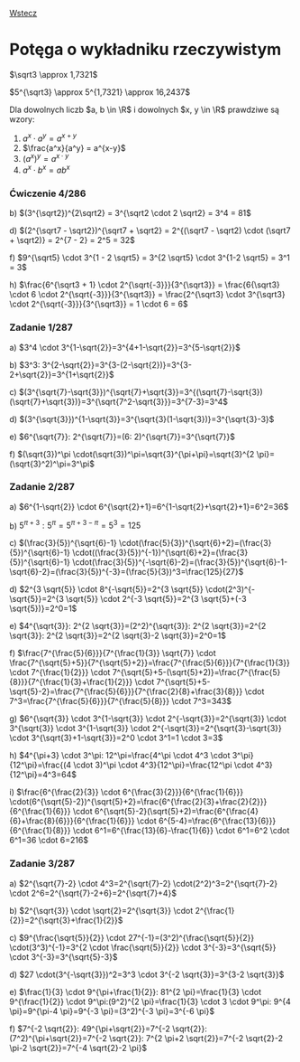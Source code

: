 [Wstecz](../matematyka.md)

# Potęga o wykładniku rzeczywistym

$`\sqrt3 \approx 1,7321`$

$`5^{\sqrt3} \approx 5^{1,7321} \approx 16,2437`$

Dla dowolnych liczb $`a, b \in \R`$ i dowolnych $`x, y \in \R`$ prawdziwe są wzory:

1. $`a^x \cdot a^y = a^{x+y}`$
2. $`\frac{a^x}{a^y} = a^{x-y}`$
3. $`(a^x)^y = a^{x \cdot y}`$
4. $`a^x \cdot b^x = ab^x`$

### Ćwiczenie 4/286

b) $`(3^{\sqrt2})^{2\sqrt2} = 3^{\sqrt2 \cdot 2 \sqrt2} = 3^4 = 81`$

d) $`(2^{\sqrt7 - \sqrt2})^{\sqrt7 + \sqrt2} = 2^{(\sqrt7 - \sqrt2) \cdot (\sqrt7 + \sqrt2)} = 2^{7 - 2} = 2^5 = 32`$

f) $`9^{\sqrt5} \cdot 3^{1 - 2 \sqrt5} = 3^{2 \sqrt5} \cdot 3^{1-2 \sqrt5} = 3^1 = 3`$

h) $`\frac{6^{\sqrt3 + 1} \cdot 2^{\sqrt{-3}}}{3^{\sqrt3}} = \frac{6{\sqrt3} \cdot 6 \cdot 2^{\sqrt{-3}}}{3^{\sqrt3}} = \frac{2^{\sqrt3} \cdot 3^{\sqrt3} \cdot 2^{\sqrt{-3}}}{3^{\sqrt3}} = 1 \cdot 6 = 6`$

### Zadanie 1/287

a) $`3^4 \cdot 3^{1-\sqrt{2}}=3^{4+1-\sqrt{2}}=3^{5-\sqrt{2}}`$

b) $`3^3: 3^{2-\sqrt{2}}=3^{3-(2-\sqrt{2})}=3^{3-2+\sqrt{2}}=3^{1+\sqrt{2}}`$

c) $`(3^{\sqrt{7}-\sqrt{3}})^{\sqrt{7}+\sqrt{3}}=3^{(\sqrt{7}-\sqrt{3})(\sqrt{7}+\sqrt{3})}=3^{\sqrt{7^2-\sqrt{3}}}=3^{7-3}=3^4`$

d) $`(3^{\sqrt{3}})^{1-\sqrt{3}}=3^{\sqrt{3}(1-\sqrt{3})}=3^{\sqrt{3}-3}`$

e) $`6^{\sqrt{7}}: 2^{\sqrt{7}}=(6: 2)^{\sqrt{7}}=3^{\sqrt{7}}`$

f) $`(\sqrt{3})^\pi \cdot(\sqrt{3})^\pi=\sqrt{3}^{\pi+\pi}=\sqrt{3}^{2 \pi}=(\sqrt{3}^2)^\pi=3^\pi`$

### Zadanie 2/287

a) $`6^{1-\sqrt{2}} \cdot 6^{\sqrt{2}+1}=6^{1-\sqrt{2}+\sqrt{2}+1}=6^2=36`$

b) $`5^{\pi+3}: 5^\pi=5^{\pi+3-\pi}=5^3=125`$

c) $`(\frac{3}{5})^{\sqrt{6}-1} \cdot(\frac{5}{3})^{\sqrt{6}+2}=(\frac{3}{5})^{\sqrt{6}-1} \cdot((\frac{3}{5})^{-1})^{\sqrt{6}+2}=(\frac{3}{5})^{\sqrt{6}-1} \cdot(\frac{3}{5})^{-\sqrt{6}-2}=(\frac{3}{5})^{\sqrt{6}-1-\sqrt{6}-2}=(\frac{3}{5})^{-3}=(\frac{5}{3})^3=\frac{125}{27}`$

d) $`2^{3 \sqrt{5}} \cdot 8^{-\sqrt{5}}=2^{3 \sqrt{5}} \cdot(2^3)^{-\sqrt{5}}=2^{3 \sqrt{5}} \cdot 2^{-3 \sqrt{5}}=2^{3 \sqrt{5}+(-3 \sqrt{5})}=2^0=1`$

e) $`4^{\sqrt{3}}: 2^{2 \sqrt{3}}=(2^2)^{\sqrt{3}}: 2^{2 \sqrt{3}}=2^{2 \sqrt{3}}: 2^{2 \sqrt{3}}=2^{2 \sqrt{3}-2 \sqrt{3}}=2^0=1`$

f) $`\frac{7^{\frac{5}{6}}}{7^{\frac{1}{3}} \sqrt{7}} \cdot \frac{7^{\sqrt{5}+5}}{7^{\sqrt{5}+2}}=\frac{7^{\frac{5}{6}}}{7^{\frac{1}{3}} \cdot 7^{\frac{1}{2}}} \cdot 7^{\sqrt{5}+5-(\sqrt{5}+2)}=\frac{7^{\frac{5}{8}}}{7^{\frac{1}{3}+\frac{1}{2}}} \cdot 7^{\sqrt{5}+5-\sqrt{5}-2}=\frac{7^{\frac{5}{6}}}{7^{\frac{2}{8}+\frac{3}{8}}} \cdot 7^3=\frac{7^{\frac{5}{6}}}{7^{\frac{5}{8}}} \cdot 7^3=343`$

g) $`6^{\sqrt{3}} \cdot 3^{1-\sqrt{3}} \cdot 2^{-\sqrt{3}}=2^{\sqrt{3}} \cdot 3^{\sqrt{3}} \cdot 3^{1-\sqrt{3}} \cdot 2^{-\sqrt{3}}=2^{\sqrt{3}-\sqrt{3}} \cdot 3^{\sqrt{3}+1-\sqrt{3}}=2^0 \cdot 3^1=1 \cdot 3=3`$

h) $`4^{\pi+3} \cdot 3^\pi: 12^\pi=\frac{4^\pi \cdot 4^3 \cdot 3^\pi}{12^\pi}=\frac{(4 \cdot 3)^\pi \cdot 4^3}{12^\pi}=\frac{12^\pi \cdot 4^3}{12^\pi}=4^3=64`$

i) $`\frac{6^{\frac{2}{3}} \cdot 6^{\frac{3}{2}}}{6^{\frac{1}{6}}} \cdot(6^{\sqrt{5}-2})^{\sqrt{5}+2}=\frac{6^{\frac{2}{3}+\frac{2}{2}}}{6^{\frac{1}{6}}} \cdot 6^{\sqrt{5}-2}(\sqrt{5}+2)=\frac{6^{\frac{4}{6}+\frac{8}{6}}}{6^{\frac{1}{6}}} \cdot 6^{5-4}=\frac{6^{\frac{13}{6}}}{6^{\frac{1}{8}}} \cdot 6^1=6^{\frac{13}{6}-\frac{1}{6}} \cdot 6^1=6^2 \cdot 6^1=36 \cdot 6=216`$

### Zadanie 3/287

a) $`2^{\sqrt{7}-2} \cdot 4^3=2^{\sqrt{7}-2} \cdot(2^2)^3=2^{\sqrt{7}-2} \cdot 2^6=2^{\sqrt{7}-2+6}=2^{\sqrt{7}+4}`$

b) $`2^{\sqrt{3}} \cdot \sqrt{2}=2^{\sqrt{3}} \cdot 2^{\frac{1}{2}}=2^{\sqrt{3}+\frac{1}{2}}`$

c) $`9^{\frac{\sqrt{5}}{2}} \cdot 27^{-1}=(3^2)^{\frac{\sqrt{5}}{2}} \cdot(3^3)^{-1}=3^{2 \cdot \frac{\sqrt{5}}{2}} \cdot 3^{-3}=3^{\sqrt{5}} \cdot 3^{-3}=3^{\sqrt{5}-3}`$

d) $`27 \cdot(3^{-\sqrt{3}})^2=3^3 \cdot 3^{-2 \sqrt{3}}=3^{3-2 \sqrt{3}}`$

e) $`\frac{1}{3} \cdot 9^{\pi+\frac{1}{2}}: 81^{2 \pi}=\frac{1}{3} \cdot 9^{\frac{1}{2}} \cdot 9^\pi:(9^2)^{2 \pi}=\frac{1}{3} \cdot 3 \cdot 9^\pi: 9^{4 \pi}=9^{\pi-4 \pi}=9^{-3 \pi}=(3^2)^{-3 \pi}=3^{-6 \pi}`$

f) $`7^{-2 \sqrt{2}}: 49^{\pi+\sqrt{2}}=7^{-2 \sqrt{2}}:(7^2)^{\pi+\sqrt{2}}=7^{-2 \sqrt{2}}: 7^{2 \pi+2 \sqrt{2}}=7^{-2 \sqrt{2}-2 \pi-2 \sqrt{2}}=7^{-4 \sqrt{2}-2 \pi}`$
